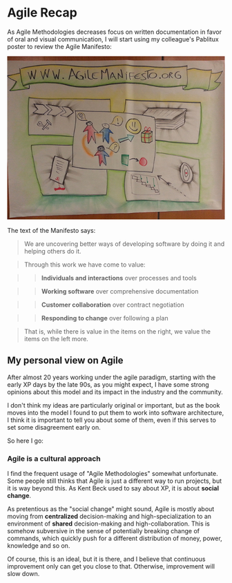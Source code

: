 # Agile Recap

As Agile Methodologies decreases focus on written documentation in favor of oral and visual communication, I will start using my colleague's Pablitux poster to review the Agile Manifesto:

![Agile Manifesto](../images/agile_manifesto.jpg "Agile Manifesto (by @pablitux)")

The text of the Manifesto says:

> We are uncovering better ways of developing software by doing it and helping others do it.

> Through this work we have come to value:

>>    **Individuals and interactions** over processes and tools

>>    **Working software** over comprehensive documentation

>>    **Customer collaboration** over contract negotiation

>>    **Responding to change** over following a plan

> That is, while there is value in the items on the right, we value the items on the left more.

## My personal view on Agile

After almost 20 years working under the agile paradigm, starting with the early XP days by the late 90s, as you might expect, I have some strong opinions about this model and its impact in the industry and the community.

I don't think  my ideas are particularly original or important, but as the book moves into the model I found to put them to work into software architecture, I think it is important to tell you about some of them, even if this serves to set some disagreement early on.

So here I go:

### Agile is a cultural approach

I find the frequent usage of "Agile Methodologies" somewhat unfortunate. Some people still thinks that Agile is just a different way to run projects, but it is way beyond this. As Kent Beck used to say about XP, it is about **social change**.

As pretentious as the "social change" might sound, Agile is mostly about moving from __centralized__ decision-making and high-specialization to an environment of __shared__ decision-making and high-collaboration. This is somehow subversive in the sense of potentially breaking change of commands, which quickly push for a different distribution of money, power, knowledge and so on.

Of course, this is an ideal, but it is there, and I believe that continuous improvement only can get you close to that. Otherwise, improvement will slow down.
